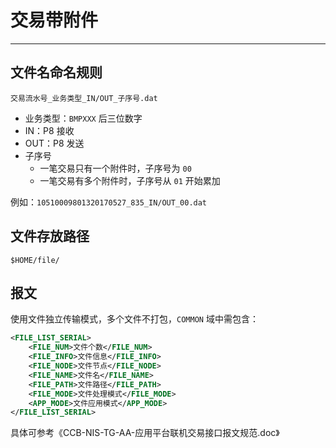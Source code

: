 # 交易带附件

---

## 文件名命名规则

`交易流水号_业务类型_IN/OUT_子序号.dat`

* 业务类型：`BMPXXX` 后三位数字
* IN：P8 接收
* OUT：P8 发送
* 子序号
  * 一笔交易只有一个附件时，子序号为 `00`
  * 一笔交易有多个附件时，子序号从 `01` 开始累加

例如：`10510009801320170527_835_IN/OUT_00.dat`

## 文件存放路径

`$HOME/file/`

## 报文

使用文件独立传输模式，多个文件不打包，`COMMON` 域中需包含：

```xml
<FILE_LIST_SERIAL>
    <FILE_NUM>文件个数</FILE_NUM>
    <FILE_INFO>文件信息</FILE_INFO>
    <FILE_NODE>文件节点</FILE_NODE>
    <FILE_NAME>文件名</FILE_NAME>
    <FILE_PATH>文件路径</FILE_PATH>
    <FILE_MODE>文件处理模式</FILE_MODE>
    <APP_MODE>文件应用模式</APP_MODE>
</FILE_LIST_SERIAL>
```

具体可参考《CCB-NIS-TG-AA-应用平台联机交易接口报文规范.doc》

